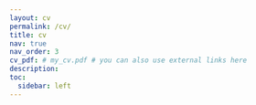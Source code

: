```yaml
---
layout: cv
permalink: /cv/
title: cv
nav: true
nav_order: 3
cv_pdf: # my_cv.pdf # you can also use external links here
description:
toc:
  sidebar: left
---
```

